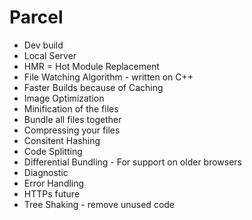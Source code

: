 # Parcel

- Dev build
- Local Server
- HMR = Hot Module Replacement
- File Watching Algorithm - written on C++
- Faster Builds because of Caching
- Image Optimization
- Minification of the files
- Bundle all files together
- Compressing your files
- Consitent Hashing
- Code Splitting
- Differential Bundling - For support on older browsers
- Diagnostic
- Error Handling
- HTTPs future
- Tree Shaking - remove unused code
